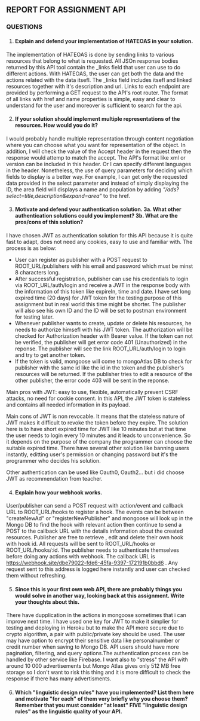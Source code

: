 ## REPORT FOR ASSIGNMENT API

### QUESTIONS
1. #### Explain and defend your implementation of HATEOAS in your solution.
The implementation of HATEOAS is done by sending links to various resources that belong to what is requested. All JSOn response bodies returned by this API tool contain the _links field that user can use to do different actions. With HATEOAS, the user can get both the data and the actions related with the data itsefl. The _links field includes itsefl and linked resources together with it's description and url. Links to each endpoint are provided by performing a GET request to the API's root router. The format of all links with href and name properties is simple, easy and clear to understand for the user and moreover is sufficient to search for the api. 

2. #### If your solution should implement multiple representations of the resources. How would you do it?
I would probably handle multiple representation through content negotiation where you can choose what you want for representation of the object. In addition, I will check the value of the Accept header in the request then the response would attemp to match the accept. The API's format like xml or version can be included in this header. Or I can specify different languages in the header. Nonetheless, the use of query parameters for deciding which fields to display is a better way. For example, I can get only the requested data provided in the select parameter and instead of simply displaying the ID, the area field will displays a name and population by adding _"/ads?select=title,description&expand=area"_ to the href.

3. #### Motivate and defend your authentication solution. 3a. What other authentication solutions could you implement? 3b. What are the pros/cons of this solution?
I have chosen JWT as authentication solution for this API because it is quite fast to adapt, does not need any cookies, easy to use and familiar with. The process is as below:
- User can register as publisher with a POST request to ROOT_URL/publishers with his email and password which must be minst 8 characters long.
- After successful registration, publisher can use his credentials to login via ROOT_URL/auth/login and receive a JWT in the response body with the information of this token like expireIn, time and date. I have set long expired time (20 days) for JWT token for the testing purpose of this assignment but in real world this time might be shorter. The publisher will also see his own ID and the ID will be set to postman environment for testing later.
- Whenever publisher wants to create, update or delete his resources, he needs to authorize himsefl with his JWT token. The authorization will be checked for Authorization header with Bearer value. If the token can not be verified, the publisher will get error code 401 (Unauthorized) in the reponse. The publisher will see the link ROOT_URL/auth/login to login and try to get another token.
- If the token is valid, mongoose will come to mongoAtlas DB to check for publisher with the same id like the id in the token and the publisher's resources will be returned. If the publisher tries to edit a resource of the other publisher, the error code 403 will be sent in the reponse.

Main pros with JWT: easy to use, flexible, automatically prevent CSRF attacks, no need for cookie consent. In this API, the JWT token is stateless and contains all needed information in its payload. 

Main cons of JWT is non revocable. It means that the stateless nature of JWT makes it difficult to revoke the token before they expire. The solution here is to have short expired time for JWT like 10 minutes but at that time the user needs to login every 10 minutes and it leads to unconvenience. So it depends on the purpose of the company the programmer can choose the suitable expired time. There have several other solution like banning users instantly, editting user's permission or changing password but it's the programmer who decides his solution.

Other authentication can be used like Oauth0, Oauth2... but i did choose JWT as recommendation from teacher.

4. #### Explain how your webhook works.

User/publisher can send a POST request with action/event and callback URL to ROOT_URL/hooks to register a hook. The events can be between "createNewAd" or "registerNewPublisher" and mongoose will look up in the Mongo DB to find the hook with relevant action then continue to send a POST to the callback URL with the details information about the created resources. Publisher are free to retrieve , edit and delete their own hook with hook id. All requests will be sent to ROOT_URL/hooks or ROOT_URL/hooks/:id. The publisher needs to authenticate themselves before doing any actions with webhook. The callback URL is https://webhook.site/dbe79022-fde6-45fa-9397-172191b0bbd6 . Any request sent to this address is logged here instantly and user can checked them without refreshing.

5. #### Since this is your first own web API, there are probably things you would solve in another way, looking back at this assignment. Write your thoughts about this.
There have dupplication in the actions in mongoose sometimes that i can improve next time. I have used one key for JWT to make it simplier for testing and deploying in Heroku but to make the API more secure due to crypto algorithm, a pair with public/private key should be used. The user may have option to encrypt their sensitive data like personalnumber or credit number when saving to Mongo DB. API users should have more pagination, filtering, and query options.The authentication process can be handled by other service like Firebase. I want also to "stress" the API with around 10 000 advertisements but Mongo Atlas gives only 512 MB free storage so I don't want to risk this thing and it is more difficult to check the response if there has many advertisments. 

6. #### Which "linguistic design rules" have you implemented? List them here and motivate "for each" of them very briefly why you choose them? Remember that you must consider "at least" FIVE "linguistic design rules" as the linguistic quality of your API.

